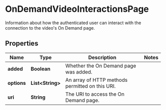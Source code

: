 

# OnDemandVideoInteractionsPage

Information about how the authenticated user can interact with the connection to the video's On Demand page.

## Properties

| Name | Type | Description | Notes |
|------------ | ------------- | ------------- | -------------|
|**added** | **Boolean** | Whether the On Demand page was added. |  |
|**options** | **List&lt;String&gt;** | An array of HTTP methods permitted on this URI. |  |
|**uri** | **String** | The URI to access the On Demand page. |  |



